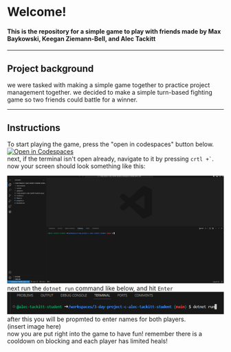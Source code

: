 # Welcome!
#### This is the repository for a simple game to play with friends made by Max Baykowski, Keegan Ziemann-Bell, and Alec Tackitt
___
## Project background
we were tasked with making a simple game together to practice project management together. we decided to make a simple turn-based fighting game so two friends could battle for a winner.
___
## Instructions
To start playing the game, press the "open in codespaces" button below.  
[![Open in Codespaces](https://classroom.github.com/assets/launch-codespace-7f7980b617ed060a017424585567c406b6ee15c891e84e1186181d67ecf80aa0.svg)](https://classroom.github.com/open-in-codespaces?assignment_repo_id=13463764)  
next, if the terminal isn't open already, navigate to it by pressing `` crtl +` ``. now your screen should look something like this:

![](README_images/terminalScreen.png)
next run the `dotnet run` command like below, and hit `Enter`
![](README_images/Dotnet-run.png)  
after this you will be propmted to enter names for both players.  
(insert image here)  
now you are put right into the game to have fun! remember there is a cooldown on blocking and each player has limited heals!
